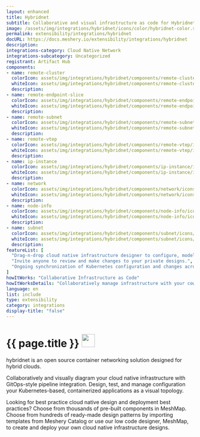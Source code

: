 ```yaml
---
layout: enhanced
title: Hybridnet
subtitle: Collaborative and visual infrastructure as code for Hybridnet
image: /assets/img/integrations/hybridnet/icons/color/hybridnet-color.svg
permalink: extensibility/integrations/hybridnet
docURL: https://docs.meshery.io/extensibility/integrations/hybridnet
description: 
integrations-category: Cloud Native Network
integrations-subcategory: Uncategorized
registrant: Artifact Hub
components: 
- name: remote-cluster
  colorIcon: assets/img/integrations/hybridnet/components/remote-cluster/icons/color/remote-cluster-color.svg
  whiteIcon: assets/img/integrations/hybridnet/components/remote-cluster/icons/white/remote-cluster-white.svg
  description: 
- name: remote-endpoint-slice
  colorIcon: assets/img/integrations/hybridnet/components/remote-endpoint-slice/icons/color/remote-endpoint-slice-color.svg
  whiteIcon: assets/img/integrations/hybridnet/components/remote-endpoint-slice/icons/white/remote-endpoint-slice-white.svg
  description: 
- name: remote-subnet
  colorIcon: assets/img/integrations/hybridnet/components/remote-subnet/icons/color/remote-subnet-color.svg
  whiteIcon: assets/img/integrations/hybridnet/components/remote-subnet/icons/white/remote-subnet-white.svg
  description: 
- name: remote-vtep
  colorIcon: assets/img/integrations/hybridnet/components/remote-vtep/icons/color/remote-vtep-color.svg
  whiteIcon: assets/img/integrations/hybridnet/components/remote-vtep/icons/white/remote-vtep-white.svg
  description: 
- name: ip-instance
  colorIcon: assets/img/integrations/hybridnet/components/ip-instance/icons/color/ip-instance-color.svg
  whiteIcon: assets/img/integrations/hybridnet/components/ip-instance/icons/white/ip-instance-white.svg
  description: 
- name: network
  colorIcon: assets/img/integrations/hybridnet/components/network/icons/color/network-color.svg
  whiteIcon: assets/img/integrations/hybridnet/components/network/icons/white/network-white.svg
  description: 
- name: node-info
  colorIcon: assets/img/integrations/hybridnet/components/node-info/icons/color/node-info-color.svg
  whiteIcon: assets/img/integrations/hybridnet/components/node-info/icons/white/node-info-white.svg
  description: 
- name: subnet
  colorIcon: assets/img/integrations/hybridnet/components/subnet/icons/color/subnet-color.svg
  whiteIcon: assets/img/integrations/hybridnet/components/subnet/icons/white/subnet-white.svg
  description: 
featureList: [
  "Drag-n-drop cloud native infrastructure designer to configure, model, and deploy your workloads.",
  "Invite anyone to review and make changes to your private designs.",
  "Ongoing synchronization of Kubernetes configuration and changes across any number of clusters."
]
howItWorks: "Collaborative Infrastructure as Code"
howItWorksDetails: "Collaboratively manage infrastructure with your coworkers synchronously sharing the same designs."
language: en
list: include
type: extensibility
category: integrations
display-title: "false"
---
```

<h1>{{ page.title }} <img src="{{ page.image }}" style="width: 35px; height: 35px;" /></h1>

<p>
hybridnet is an open source container networking solution designed for hybrid clouds.


</p>
<p>
    Collaboratively and visually diagram your cloud native infrastructure with GitOps-style pipeline integration. Design, test, and manage configuration your Kubernetes-based, containerized applications as a visual topology.
</p>
<p>
    Looking for best practice cloud native design and deployment best practices? Choose from thousands of pre-built components in MeshMap. Choose from hundreds of ready-made design patterns by importing templates from Meshery Catalog or use our low code designer, MeshMap, to create and deploy your own cloud native infrastructure designs.
</p>
